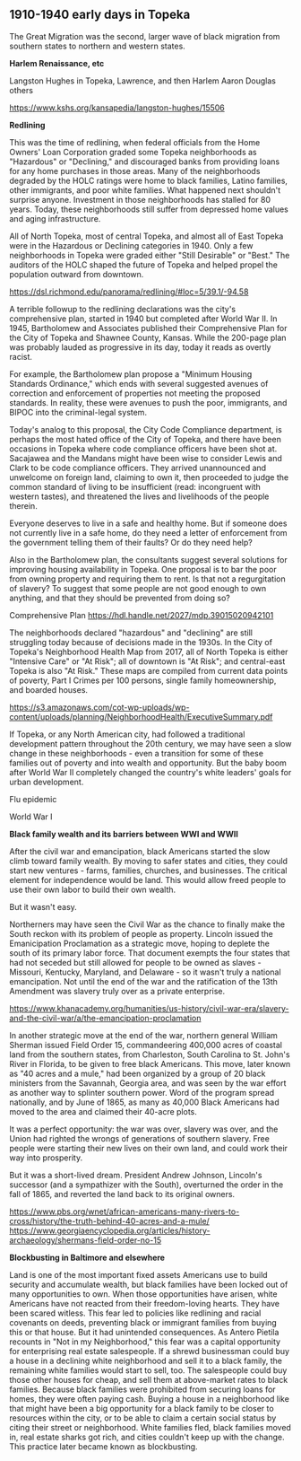 ## 1910-1940 early days in Topeka ##





The Great Migration was the second, larger wave of black migration from southern states to northern and western states. 


**Harlem Renaissance, etc**

Langston Hughes in Topeka, Lawrence, and then Harlem 
Aaron Douglas
others


https://www.kshs.org/kansapedia/langston-hughes/15506



**Redlining**

This was the time of redlining, when federal officials from the Home Owners' Loan Corporation graded some Topeka neighborhoods as "Hazardous" or "Declining," and discouraged banks from providing loans for any home purchases in those areas. Many of the neighborhoods degraded by the HOLC ratings were home to black families, Latino families, other immigrants, and poor white families. What happened next shouldn't surprise anyone. Investment in those neighborhoods has stalled for 80 years. Today, these neighborhoods still suffer from depressed home values and aging infrastructure. 

All of North Topeka, most of central Topeka, and almost all of East Topeka were in the Hazardous or Declining categories in 1940. Only a few neighborhoods in Topeka were graded either "Still Desirable" or "Best." The auditors of the HOLC shaped the future of Topeka and helped propel the population outward from downtown. 


https://dsl.richmond.edu/panorama/redlining/#loc=5/39.1/-94.58


A terrible followup to the redlining declarations was the city's comprehensive plan, started in 1940 but completed after World War II. In 1945, Bartholomew and Associates published their Comprehensive Plan for the City of Topeka and Shawnee County, Kansas. While the 200-page plan was probably lauded as progressive in its day, today it reads as overtly racist. 

For example, the Bartholomew plan propose a "Minimum Housing Standards Ordinance," which ends with several suggested avenues of correction and enforcement of properties not meeting the proposed standards. In reality, these were avenues to push the poor, immigrants, and BIPOC into the criminal-legal system. 

Today's analog to this proposal, the City Code Compliance department, is perhaps the most hated office of the City of Topeka, and there have been occasions in Topeka where code compliance officers have been shot at. Sacajawea and the Mandans might have been wise to consider Lewis and Clark to be code compliance officers. They arrived unannounced and unwelcome on foreign land, claiming to own it, then proceeded to judge the common standard of living to be insufficient (read: incongruent with western tastes), and threatened the lives and livelihoods of the people therein. 

Everyone deserves to live in a safe and healthy home. But if someone does not currently live in a safe home, do they need a letter of enforcement from the government telling them of their faults? Or do they need help? 

Also in the Bartholomew plan, the consultants suggest several solutions for improving housing availability in Topeka. One proposal is to bar the poor from owning property and requiring them to rent. Is that not a regurgitation of slavery? To suggest that some people are not good enough to own anything, and that they should be prevented from doing so? 


Comprehensive Plan
https://hdl.handle.net/2027/mdp.39015020942101







The neighborhoods declared "hazardous" and "declining" are still struggling today because of decisions made in the 1930s. In the City of Topeka's Neighborhood Health Map from 2017, all of North Topeka is either "Intensive Care" or "At Risk"; all of downtown is "At Risk"; and central-east Topeka is also "At Risk." These maps are compiled from current data points of poverty, Part I Crimes per 100 persons,  single family homeownership, and boarded houses. 

https://s3.amazonaws.com/cot-wp-uploads/wp-content/uploads/planning/NeighborhoodHealth/ExecutiveSummary.pdf

If Topeka, or any North American city, had followed a traditional development pattern throughout the 20th century, we may have seen a slow change in these neighborhoods - even a transition for some of these families out of poverty and into wealth and opportunity. But the baby boom after World War II completely changed the country's white leaders' goals for urban development. 




Flu epidemic

World War I


**Black family wealth and its barriers between WWI and WWII**

After the civil war and emancipation, black Americans started the slow climb toward family wealth. By moving to safer states and cities, they could start new ventures - farms, families, churches, and businesses. The critical element for independence would be land. This would allow freed people to use their own labor to build their own wealth.

But it wasn't easy.

Northerners may have seen the Civil War as the chance to finally make the South reckon with its problem of people as property. Lincoln issued the Emanicipation Proclamation as a strategic move, hoping to deplete the south of its primary labor force. That document exempts the four states that had not seceded but still allowed for people to be owned as slaves - Missouri, Kentucky, Maryland, and Delaware - so it wasn't truly a national emancipation. Not until the end of the war and the ratification of the 13th Amendment was slavery truly over as a private enterprise. 

https://www.khanacademy.org/humanities/us-history/civil-war-era/slavery-and-the-civil-war/a/the-emancipation-proclamation

In another strategic move at the end of the war, northern general William Sherman issued Field Order 15, commandeering 400,000 acres of coastal land from the southern states, from Charleston, South Carolina to St. John's River in Florida, to be given to free black Americans. This move, later known as "40 acres and a mule," had been organized by a group of 20 black ministers from the Savannah, Georgia area, and was seen by the war effort as another way to splinter southern power. Word of the program spread nationally, and by June of 1865, as many as 40,000 Black Americans had moved to the area and claimed their 40-acre plots. 

It was a perfect opportunity: the war was over, slavery was over, and the Union had righted the wrongs of generations of southern slavery. Free people were starting their new lives on their own land, and could work their way into prosperity. 

But it was a short-lived dream. President Andrew Johnson, Lincoln's successor (and a sympathizer with the South), overturned the order in the fall of 1865, and reverted the land back to its original owners. 

https://www.pbs.org/wnet/african-americans-many-rivers-to-cross/history/the-truth-behind-40-acres-and-a-mule/
https://www.georgiaencyclopedia.org/articles/history-archaeology/shermans-field-order-no-15




**Blockbusting in Baltimore and elsewhere**

Land is one of the most important fixed assets Americans use to build security and accumulate wealth, but black families have been locked out of many opportunities to own. When those opportunities have arisen, white Americans have not reacted from their freedom-loving hearts. They have been scared witless. This fear led to policies like redlining and racial covenants on deeds, preventing black or immigrant families from buying this or that house. But it had unintended consequences. As Antero Pietila recounts in "Not in my Neighborhood," this fear was a capital opportunity for enterprising real estate salespeople. If a shrewd businessman could buy a house in a declining white neighborhood and sell it to a black family, the remaining white families would start to sell, too. The salespeople could buy those other houses for cheap, and sell them at above-market rates to black families. Because black families were prohibited from securing loans for homes, they were often paying cash. Buying a house in a neighborhood like that might have been a big opportunity for a black family to be closer to resources within the city, or to be able to claim a certain social status by citing their street or neighborhood. White families fled, black families moved in, real estate sharks got rich, and cities couldn't keep up with the change. This practice later became known as blockbusting. 






